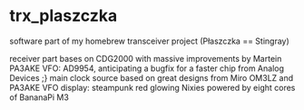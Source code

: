 # trx_plaszczka
software part of my homebrew transceiver project (Płaszczka == Stingray)

receiver part bases on CDG2000 with massive improvements by Martein PA3AKE
VFO: AD9954, anticipating a bugfix for a faster chip from Analog Devices ;}
main clock source based on great designs from Miro OM3LZ and PA3AKE
VFO display: steampunk red glowing Nixies
powered by eight cores of BananaPi M3
